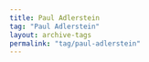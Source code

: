 ```yaml
---
title: Paul Adlerstein
tag: "Paul Adlerstein"
layout: archive-tags
permalink: "tag/paul-adlerstein"
---
```

